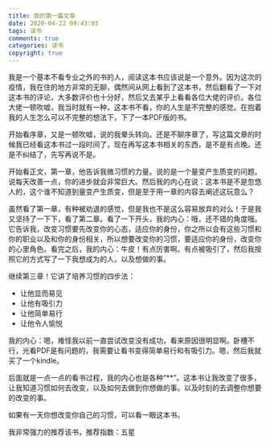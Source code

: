 ```yaml
---
title: 我的第一篇文章
date: 2020-04-22 09:43:03
tags: 读书
comments: true
categories: 读书
copyright: true
---
```


我是一个基本不看专业之外的书的人，阅读这本书应该说是一个意外。因为这次的疫情，我在住的地方非常的无聊，偶然间从网上看到了这本书，然后翻看了一下对这本书的评论，大多数评价也十分好，然后又去某乎上看看各位大佬的评价。各位大佬一顿吹嘘，我当时就有一种，这本书不看，你的人生是不完整的感觉。在抱着我的人生怎么可以不完整的想法下，下了一本PDF版的书。

开始看序章，又是一顿吹嘘，说的我晕头转向。还是不聊序章了，写这篇文章的时候我已经看这本书过一段时间了，现在再写这本书相关的东西，是不是有点晚。还是不纠结了，先写再说不是。

开始看正文，第一章，他告诉我微习惯的力量。说的是一个量变产生质变的问题。说每天改善一点，你的进步就会非常巨大。然后我的内心在说：这本书是不是忽悠人的，这个谁不知道到量变产生质变，但是至于用一章的内容去阐述这玩意么？

虽然看了第一章，有种被劝退的感觉，但是我也不是这么容易放弃的对么！于是我又坚持了一下下，看了第二章。看了一下开头，我的内心：哦，还不错的角度哦。它告诉我，改变习惯要先改变你的心态，适应你的身份，你之所以会有这些习惯和你的职业以及和你的身份相关，所以想要改变你的习惯，要适应你的身份，改变你的心里角色。看完之后，我的内心：牛皮！有点厉害啊。有点被吸引了，然后我按照它的方式写了一下我想成为的人，以及想做的事。

继续第三章！它讲了培养习惯的四步法：

- 让他显而易见
- 让他有吸引力
- 让他简单易行
- 让他令人愉悦

我的内心：嗯，难怪我以前一直尝试改变没有成功，看来原因很明显啊。卧槽不行，光看PDF是有问题的，我需要让看书变得简单易行和有吸引力。嗯，然后我就买了一个kindle。

后面就是一点一点的看书过程，我的内心也是各种“**”。这本书让我改变了很多，让我知道习惯如何去改变，以及如何去做到你想做的事。以及时刻的去调整你想要的改变的事。

如果有一天你想改变你自己的习惯，可以看一眼这本书。

我非常强力的推荐该书，推荐指数：五星